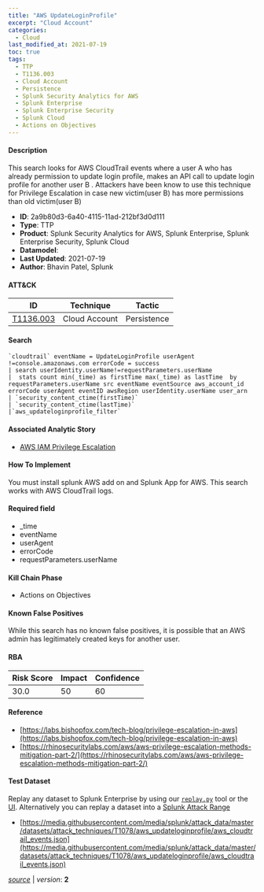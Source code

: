 ```yaml
---
title: "AWS UpdateLoginProfile"
excerpt: "Cloud Account"
categories:
  - Cloud
last_modified_at: 2021-07-19
toc: true
tags:
  - TTP
  - T1136.003
  - Cloud Account
  - Persistence
  - Splunk Security Analytics for AWS
  - Splunk Enterprise
  - Splunk Enterprise Security
  - Splunk Cloud
  - Actions on Objectives
---
```




#### Description

This search looks for AWS CloudTrail events where a user A who has already permission to update login profile, makes an API call to update login profile for another user B . Attackers have been know to use this technique for Privilege Escalation in case new victim(user B) has more permissions than old victim(user B)

- **ID**: 2a9b80d3-6a40-4115-11ad-212bf3d0d111
- **Type**: TTP
- **Product**: Splunk Security Analytics for AWS, Splunk Enterprise, Splunk Enterprise Security, Splunk Cloud
- **Datamodel**: 
- **Last Updated**: 2021-07-19
- **Author**: Bhavin Patel, Splunk


#### ATT&CK

| ID          | Technique   | Tactic       |
| ----------- | ----------- |--------------|
| [T1136.003](https://attack.mitre.org/techniques/T1136/003/) | Cloud Account | Persistence |


#### Search

```
`cloudtrail` eventName = UpdateLoginProfile userAgent !=console.amazonaws.com errorCode = success
| search userIdentity.userName!=requestParameters.userName  
|  stats count min(_time) as firstTime max(_time) as lastTime  by requestParameters.userName src eventName eventSource aws_account_id errorCode userAgent eventID awsRegion userIdentity.userName user_arn 
| `security_content_ctime(firstTime)` 
| `security_content_ctime(lastTime)`
|`aws_updateloginprofile_filter`
```

#### Associated Analytic Story
* [AWS IAM Privilege Escalation](/stories/aws_iam_privilege_escalation)


#### How To Implement
You must install splunk AWS add on and Splunk App for AWS. This search works with AWS CloudTrail logs.

#### Required field
* _time
* eventName
* userAgent
* errorCode
* requestParameters.userName


#### Kill Chain Phase
* Actions on Objectives


#### Known False Positives
While this search has no known false positives, it is possible that an AWS admin has legitimately created keys for another user.



#### RBA

| Risk Score  | Impact      | Confidence   |
| ----------- | ----------- |--------------|
| 30.0 | 50 | 60 |



#### Reference

* [https://labs.bishopfox.com/tech-blog/privilege-escalation-in-aws](https://labs.bishopfox.com/tech-blog/privilege-escalation-in-aws)
* [https://rhinosecuritylabs.com/aws/aws-privilege-escalation-methods-mitigation-part-2/](https://rhinosecuritylabs.com/aws/aws-privilege-escalation-methods-mitigation-part-2/)



#### Test Dataset
Replay any dataset to Splunk Enterprise by using our [`replay.py`](https://github.com/splunk/attack_data#using-replaypy) tool or the [UI](https://github.com/splunk/attack_data#using-ui).
Alternatively you can replay a dataset into a [Splunk Attack Range](https://github.com/splunk/attack_range#replay-dumps-into-attack-range-splunk-server)

* [https://media.githubusercontent.com/media/splunk/attack_data/master/datasets/attack_techniques/T1078/aws_updateloginprofile/aws_cloudtrail_events.json](https://media.githubusercontent.com/media/splunk/attack_data/master/datasets/attack_techniques/T1078/aws_updateloginprofile/aws_cloudtrail_events.json)


[_source_](https://github.com/splunk/security_content/tree/develop/detections/cloud/aws_updateloginprofile.yml) | _version_: **2**